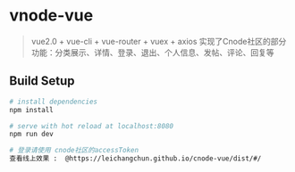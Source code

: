 # vnode-vue

> vue2.0 + vue-cli + vue-router + vuex + axios 实现了Cnode社区的部分功能：分类展示、详情、登录、退出、个人信息、发帖、评论、回复等

## Build Setup

``` bash
# install dependencies
npm install

# serve with hot reload at localhost:8080
npm run dev

# 登录请使用 cnode社区的accessToken
查看线上效果 :  @https://leichangchun.github.io/cnode-vue/dist/#/

```
